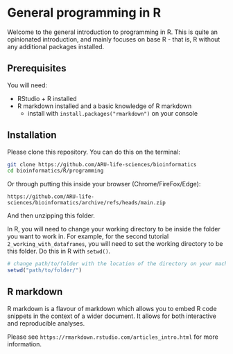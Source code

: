 # General programming in R

Welcome to the general introduction to programming in R. This is quite an opinionated introduction, and mainly focuses on base R - that is, R without any additional packages installed.

## Prerequisites

You will need:

- RStudio + R installed
- R markdown installed and a basic knowledge of R markdown
  - install with `install.packages("rmarkdown")` on your console

## Installation
  
Please clone this repository. You can do this on the terminal:

```bash
git clone https://github.com/ARU-life-sciences/bioinformatics
cd bioinformatics/R/programming
```

Or through putting this inside your browser (Chrome/FireFox/Edge):

`https://github.com/ARU-life-sciences/bioinformatics/archive/refs/heads/main.zip`

And then unzipping this folder.

In R, you will need to change your working directory to be inside the folder you want to work in. For example, for the second tutorial `2_working_with_dataframes`, you will need to set the working directory to be this folder. Do this in R with `setwd()`.

```R
# change path/to/folder with the location of the directory on your machine
setwd("path/to/folder/")
```

## R markdown

R markdown is a flavour of markdown which allows you to embed R code snippets in the context of a wider document. It allows for both interactive and reproducible analyses.

Please see `https://rmarkdown.rstudio.com/articles_intro.html` for more information.
